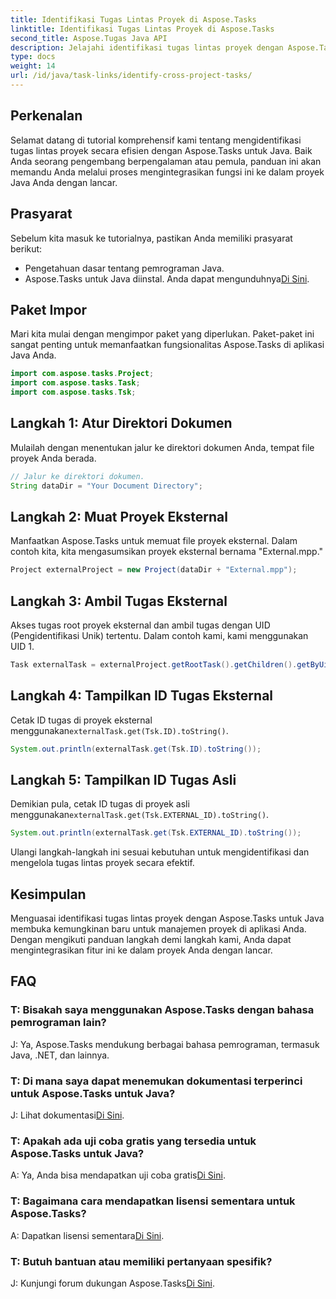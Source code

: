 ```yaml
---
title: Identifikasi Tugas Lintas Proyek di Aspose.Tasks
linktitle: Identifikasi Tugas Lintas Proyek di Aspose.Tasks
second_title: Aspose.Tugas Java API
description: Jelajahi identifikasi tugas lintas proyek dengan Aspose.Tasks untuk Java. Integrasi yang mulus dan manajemen yang efisien. Unduh sekarang!
type: docs
weight: 14
url: /id/java/task-links/identify-cross-project-tasks/
---
```

## Perkenalan
Selamat datang di tutorial komprehensif kami tentang mengidentifikasi tugas lintas proyek secara efisien dengan Aspose.Tasks untuk Java. Baik Anda seorang pengembang berpengalaman atau pemula, panduan ini akan memandu Anda melalui proses mengintegrasikan fungsi ini ke dalam proyek Java Anda dengan lancar.
## Prasyarat
Sebelum kita masuk ke tutorialnya, pastikan Anda memiliki prasyarat berikut:
- Pengetahuan dasar tentang pemrograman Java.
-  Aspose.Tasks untuk Java diinstal. Anda dapat mengunduhnya[Di Sini](https://releases.aspose.com/tasks/java/).
## Paket Impor
Mari kita mulai dengan mengimpor paket yang diperlukan. Paket-paket ini sangat penting untuk memanfaatkan fungsionalitas Aspose.Tasks di aplikasi Java Anda.
```java
import com.aspose.tasks.Project;
import com.aspose.tasks.Task;
import com.aspose.tasks.Tsk;
```
## Langkah 1: Atur Direktori Dokumen
Mulailah dengan menentukan jalur ke direktori dokumen Anda, tempat file proyek Anda berada.
```java
// Jalur ke direktori dokumen.
String dataDir = "Your Document Directory";
```
## Langkah 2: Muat Proyek Eksternal
Manfaatkan Aspose.Tasks untuk memuat file proyek eksternal. Dalam contoh kita, kita mengasumsikan proyek eksternal bernama "External.mpp."
```java
Project externalProject = new Project(dataDir + "External.mpp");
```
## Langkah 3: Ambil Tugas Eksternal
Akses tugas root proyek eksternal dan ambil tugas dengan UID (Pengidentifikasi Unik) tertentu. Dalam contoh kami, kami menggunakan UID 1.
```java
Task externalTask = externalProject.getRootTask().getChildren().getByUid(1);
```
## Langkah 4: Tampilkan ID Tugas Eksternal
 Cetak ID tugas di proyek eksternal menggunakan`externalTask.get(Tsk.ID).toString()`.
```java
System.out.println(externalTask.get(Tsk.ID).toString());
```
## Langkah 5: Tampilkan ID Tugas Asli
 Demikian pula, cetak ID tugas di proyek asli menggunakan`externalTask.get(Tsk.EXTERNAL_ID).toString()`.
```java
System.out.println(externalTask.get(Tsk.EXTERNAL_ID).toString());
```
Ulangi langkah-langkah ini sesuai kebutuhan untuk mengidentifikasi dan mengelola tugas lintas proyek secara efektif.
## Kesimpulan
Menguasai identifikasi tugas lintas proyek dengan Aspose.Tasks untuk Java membuka kemungkinan baru untuk manajemen proyek di aplikasi Anda. Dengan mengikuti panduan langkah demi langkah kami, Anda dapat mengintegrasikan fitur ini ke dalam proyek Anda dengan lancar.
## FAQ
### T: Bisakah saya menggunakan Aspose.Tasks dengan bahasa pemrograman lain?
J: Ya, Aspose.Tasks mendukung berbagai bahasa pemrograman, termasuk Java, .NET, dan lainnya.
### T: Di mana saya dapat menemukan dokumentasi terperinci untuk Aspose.Tasks untuk Java?
 J: Lihat dokumentasi[Di Sini](https://reference.aspose.com/tasks/java/).
### T: Apakah ada uji coba gratis yang tersedia untuk Aspose.Tasks untuk Java?
 A: Ya, Anda bisa mendapatkan uji coba gratis[Di Sini](https://releases.aspose.com/).
### T: Bagaimana cara mendapatkan lisensi sementara untuk Aspose.Tasks?
 A: Dapatkan lisensi sementara[Di Sini](https://purchase.aspose.com/temporary-license/).
### T: Butuh bantuan atau memiliki pertanyaan spesifik?
J: Kunjungi forum dukungan Aspose.Tasks[Di Sini](https://forum.aspose.com/c/tasks/15).